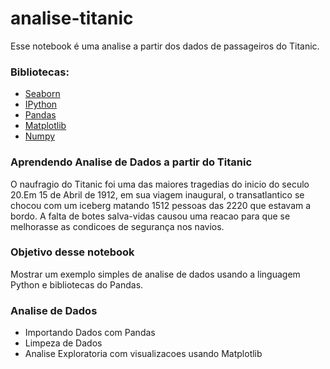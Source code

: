 # analise-titanic

Esse notebook é uma analise a partir dos dados de passageiros do Titanic.


### Bibliotecas:
* [Seaborn](https://seaborn.pydata.org)
* [IPython](http://ipython.org/)
* [Pandas](http://pandas.pydata.org/)
* [Matplotlib](http://matplotlib.org/)
* [Numpy](https://numpy.org)

### Aprendendo Analise de Dados a partir do Titanic

O naufragio do Titanic foi uma das maiores tragedias do inicio do seculo 20.Em 15 de Abril de 1912, em sua viagem inaugural, o transatlantico se chocou com um iceberg matando 1512 pessoas das 2220 que estavam a bordo. A falta de botes salva-vidas causou uma reacao para que se melhorasse as condicoes de segurança nos navios.


### Objetivo desse notebook

Mostrar um exemplo simples de analise de dados usando a linguagem Python e bibliotecas do Pandas.


### Analise de Dados
* Importando Dados com Pandas
* Limpeza de Dados
* Analise Exploratoria com visualizacoes usando Matplotlib
